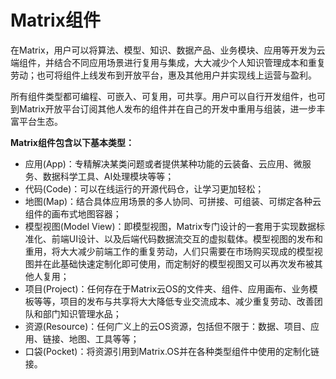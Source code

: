 # Matrix组件

在Matrix，用户可以将算法、模型、知识、数据产品、业务模块、应用等开发为云端组件，并结合不同应用场景进行复用与集成，大大减少个人知识管理成本和重复劳动；也可将组件上线发布到开放平台，惠及其他用户并实现线上运营与盈利。

所有组件类型都可编程、可嵌入、可复用，可共享。用户可以自行开发组件，也可到Matrix开放平台订阅其他人发布的组件并在自己的开发中重用与组装，进一步丰富平台生态。

**Matrix组件包含以下基本类型：**

* 应用(App)：专精解决某类问题或者提供某种功能的云装备、云应用、微服务、数据科学工具、AI处理模块等等；
* 代码(Code)：可以在线运行的开源代码仓，让学习更加轻松；
* 地图(Map)：结合具体应用场景的多人协同、可拼接、可组装、可绑定各种云组件的画布式地图容器；
* 模型视图(Model View)：即模型视图，Matrix专门设计的一套用于实现数据标准化、前端UI设计、以及后端代码数据流交互的虚拟载体。模型视图的发布和重用，将大大减少前端工作的重复劳动，人们只需要在市场购买现成的模型视图并在此基础快速定制化即可使用，而定制好的模型视图又可以再次发布被其他人复用；
* 项目(Project)：任何存在于Matrix云OS的文件夹、组件、应用画布、业务模板等等，项目的发布与共享将大大降低专业交流成本、减少重复劳动、改善团队和部门知识管理水品；
* 资源(Resource)：任何广义上的云OS资源，包括但不限于：数据、项目、应用、链接、地图、工具等等；
* 口袋(Pocket)：将资源引用到Matrix.OS并在各种类型组件中使用的定制化链接。
